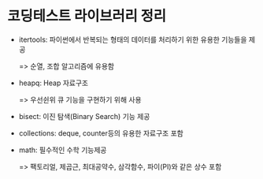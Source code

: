 # 코딩테스트 라이브러리 정리

* itertools: 파이썬에서 반복되는 형태의 데이터를 처리하기 위한 유용한 기능들을 제공

     => 순열, 조합 알고리즘에 유용함

* heapq: Heap 자료구조

    => 우선쉰위 큐 기능을 구현하기 위해 사용

* bisect: 이진 탐색(Binary Search) 기능 제공

* collections: deque, counter등의 유용한 자료구조 포함

* math: 필수적인 수학 기능제공

    => 팩토리얼, 제곱근, 최대공약수, 삼각함수, 파이(PI)와 같은 상수 포함
